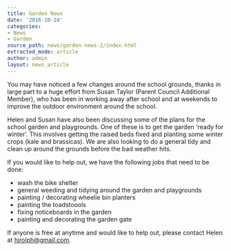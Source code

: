 ```yaml
---
title: Garden News
date: '2016-10-24'
categories:
- News
- Garden
source_path: news/garden-news-2/index.html
extracted_mode: article
author: admin
layout: news_article
---
```


You may have noticed a few changes around the school grounds, thanks in large part to a huge effort from Susan Taylor (Parent Council Additional Member), who has been in working away after school and at weekends to improve the outdoor environment around the school.

Helen and Susan have also been discussing some of the plans for the school garden and playgrounds. One of these is to get the garden ‘ready for winter’. This involves getting the raised beds fixed and planting some winter crops (kale and brassicas). We are also looking to do a general tidy and clean up around the grounds before the bad weather hits.

If you would like to help out, we have the following jobs that need to be done:

- wash the bike shelter
- general weeding and tidying around the garden and playgrounds
- painting / decorating wheelie bin planters
- painting the toadstoools
- fixing noticeboards in the garden
- painting and decorating the garden gate

If anyone is free at anytime and would like to help out, please contact Helen at [hjrolph@gmail.com](mailto:hjrolph@gmail.com).
